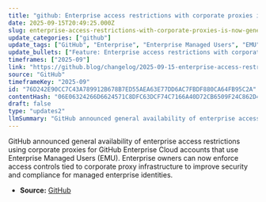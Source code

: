 ```yaml
---
title: "github: Enterprise access restrictions with corporate proxies is now generally available"
date: 2025-09-15T20:49:25.000Z
slug: enterprise-access-restrictions-with-corporate-proxies-is-now-generally-available
update_categories: ["github"]
update_tags: ["GitHub", "Enterprise", "Enterprise Managed Users", "EMU", "Corporate proxy", "Access restrictions", "General availability", "Security", "Compliance"]
update_bullets: ["Feature: Enterprise access restrictions with corporate proxies is now generally available.", "Who it’s for: GitHub Enterprise Cloud customers using Enterprise Managed Users (EMU).", "What it does: Lets enterprise owners restrict or permit access based on corporate proxy controls for EMU accounts, strengthening network-level access policies.", "Benefit: Helps organizations enforce centralized network and compliance controls for enterprise-managed identities.", "Source: Announcement posted on The GitHub Blog."]
timeframes: ["2025-09"]
link: "https://github.blog/changelog/2025-09-15-enterprise-access-restrictions-with-corporate-proxies-is-now-generally-available"
source: "GitHub"
timeframeKey: "2025-09"
id: "76D242E90CC7C43A789912B678B7ED55AEA63E77DD6AC7FBDF880CA64FB95C2A"
contentHash: "06E06324266D6624571C8DFC63DCF74C7166A40D72CB6509F24C862D41425F9D"
draft: false
type: "updates2"
llmSummary: "GitHub announced general availability of enterprise access restrictions using corporate proxies for GitHub Enterprise Cloud accounts that use Enterprise Managed Users (EMU). Enterprise owners can now enforce access controls tied to corporate proxy infrastructure to improve security and compliance for managed enterprise identities."
---
```


GitHub announced general availability of enterprise access restrictions using corporate proxies for GitHub Enterprise Cloud accounts that use Enterprise Managed Users (EMU). Enterprise owners can now enforce access controls tied to corporate proxy infrastructure to improve security and compliance for managed enterprise identities.

- **Source:** [GitHub](https://github.blog/changelog/2025-09-15-enterprise-access-restrictions-with-corporate-proxies-is-now-generally-available)

